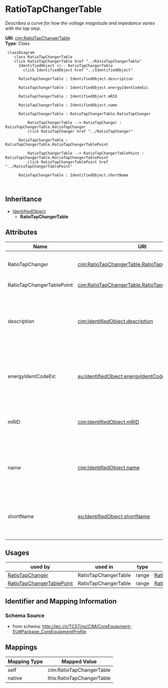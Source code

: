# RatioTapChangerTable


_Describes a curve for how the voltage magnitude and impedance varies with the tap step._





**URI**: [cim:RatioTapChangerTable](http://iec.ch/TC57/CIM100#RatioTapChangerTable)<br />
**Type**: Class




```mermaid
 classDiagram
    class RatioTapChangerTable
    click RatioTapChangerTable href "../RatioTapChangerTable"
      IdentifiedObject <|-- RatioTapChangerTable
        click IdentifiedObject href "../IdentifiedObject"
      
      RatioTapChangerTable : IdentifiedObject.description
        
      RatioTapChangerTable : IdentifiedObject.energyIdentCodeEic
        
      RatioTapChangerTable : IdentifiedObject.mRID
        
      RatioTapChangerTable : IdentifiedObject.name
        
      RatioTapChangerTable : RatioTapChangerTable.RatioTapChanger
        
          RatioTapChangerTable --> RatioTapChanger : RatioTapChangerTable.RatioTapChanger
          click RatioTapChanger href "../RatioTapChanger"
        
      RatioTapChangerTable : RatioTapChangerTable.RatioTapChangerTablePoint
        
          RatioTapChangerTable --> RatioTapChangerTablePoint : RatioTapChangerTable.RatioTapChangerTablePoint
          click RatioTapChangerTablePoint href "../RatioTapChangerTablePoint"
        
      RatioTapChangerTable : IdentifiedObject.shortName
        
      
```





## Inheritance
* [IdentifiedObject](IdentifiedObject.md)
    * **RatioTapChangerTable**



## Attributes


| Name | URI | Cardinality and Range | Description | Inheritance |
| ---  | --- | --- | --- | --- |
| RatioTapChanger | [cim:RatioTapChangerTable.RatioTapChanger](http://iec.ch/TC57/CIM100#RatioTapChangerTable.RatioTapChanger) | * <br />  [RatioTapChanger](RatioTapChanger.md)  | The ratio tap changer of this tap ratio table | direct |
| RatioTapChangerTablePoint | [cim:RatioTapChangerTable.RatioTapChangerTablePoint](http://iec.ch/TC57/CIM100#RatioTapChangerTable.RatioTapChangerTablePoint) | 1..* <br />  [RatioTapChangerTablePoint](RatioTapChangerTablePoint.md)  | Points of this table | direct |
| description | [cim:IdentifiedObject.description](http://iec.ch/TC57/CIM100#IdentifiedObject.description) | 0..1 <br />  string  | The description is a free human readable text describing or naming the object | [IdentifiedObject](IdentifiedObject.md) |
| energyIdentCodeEic | [eu:IdentifiedObject.energyIdentCodeEic](http://iec.ch/TC57/CIM100-European#IdentifiedObject.energyIdentCodeEic) | 0..1 <br />  string  | The attribute is used for an exchange of the EIC code (Energy identification ... | [IdentifiedObject](IdentifiedObject.md) |
| mRID | [cim:IdentifiedObject.mRID](http://iec.ch/TC57/CIM100#IdentifiedObject.mRID) | 1 <br />  string  | Master resource identifier issued by a model authority | [IdentifiedObject](IdentifiedObject.md) |
| name | [cim:IdentifiedObject.name](http://iec.ch/TC57/CIM100#IdentifiedObject.name) | 1 <br />  string  | The name is any free human readable and possibly non unique text naming the o... | [IdentifiedObject](IdentifiedObject.md) |
| shortName | [eu:IdentifiedObject.shortName](http://iec.ch/TC57/CIM100-European#IdentifiedObject.shortName) | 0..1 <br />  string  | The attribute is used for an exchange of a human readable short name with len... | [IdentifiedObject](IdentifiedObject.md) |





## Usages

| used by | used in | type | used |
| ---  | --- | --- | --- |
| [RatioTapChanger](RatioTapChanger.md) | RatioTapChangerTable | range | [RatioTapChangerTable](RatioTapChangerTable.md) |
| [RatioTapChangerTablePoint](RatioTapChangerTablePoint.md) | RatioTapChangerTable | range | [RatioTapChangerTable](RatioTapChangerTable.md) |






## Identifier and Mapping Information







### Schema Source


* from schema: http://iec.ch/TC57/ns/CIM/CoreEquipment-EU#Package_CoreEquipmentProfile





## Mappings

| Mapping Type | Mapped Value |
| ---  | ---  |
| self | cim:RatioTapChangerTable |
| native | this:RatioTapChangerTable |




